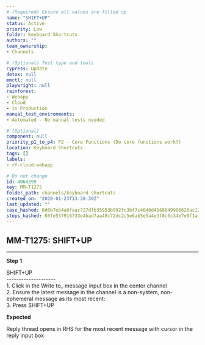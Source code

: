 ```yaml
---
# (Required) Ensure all values are filled up
name: "SHIFT+UP"
status: Active
priority: Low
folder: Keyboard Shortcuts
authors: ""
team_ownership: 
- Channels

# (Optional) Test type and tools
cypress: Update
detox: null
mmctl: null
playwright: null
rainforest: 
- Webapp
- Cloud
- in Production
manual_test_environments: 
- Automated - No manual tests needed

# (Optional)
component: null
priority_p1_to_p4: P2 - Core Functions (Do core functions work?)
location: Keyboard Shortcuts
tags: []
labels: 
- rf-cloud-webapp

# Do not change
id: 4064399
key: MM-T1275
folder_path: channels/keyboard-shortcuts
created_on: "2020-01-23T13:38:30Z"
last_updated: ""
case_hashed: 0d6b7eb4a0faac727dfb35953b992fc3bf7c4040d4168049986626ac1221076000a86de80da53498a84c9e61f1255467
steps_hashed: 60fe557916733e4bad7aa48c72dc2c5e6ab5e5a4e3f8c6c34e7e9f1af0e71dc01bb847145f383a3b4e1751c02fb2a984
---
```


## MM-T1275: SHIFT+UP

---

**Step 1**

SHIFT+UP\
\--------------------\
1\. Click in the Write to\_ message input box in the center channel\
2\. Ensure the latest message in the channel is a non-system, non-ephemeral message as its most recent:\
3\. Press SHIFT+UP

**Expected**

Reply thread opens in RHS for the most recent message with cursor in the reply input box
